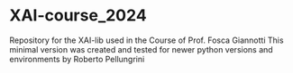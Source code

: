 # XAI-course_2024
Repository for the XAI-lib used in the Course of Prof. Fosca Giannotti
This minimal version was created and tested for newer python versions and environments by Roberto Pellungrini
